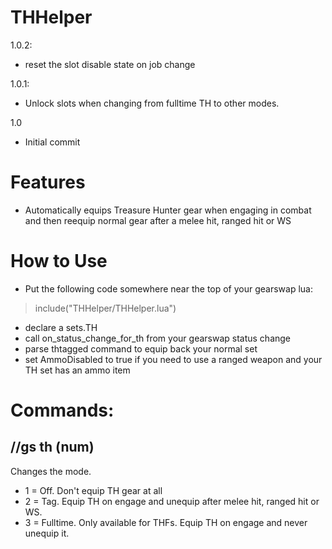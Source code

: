 # THHelper
1.0.2:
- reset the slot disable state on job change

1.0.1:
- Unlock slots when changing from fulltime TH to other modes.

1.0
- Initial commit

# Features

- Automatically equips Treasure Hunter gear when engaging in combat and then reequip normal gear after a melee hit, ranged hit or WS 

# How to Use

- Put the following code somewhere near the top of your gearswap lua:
> include("THHelper/THHelper.lua")
- declare a sets.TH 
- call on_status_change_for_th from your gearswap status change
- parse thtagged command to equip back your normal set
- set AmmoDisabled to true if you need to use a ranged weapon and your TH set has an ammo item

# Commands:

## //gs th (num)
Changes the mode. 
- 1 = Off. Don't equip TH gear at all
- 2 = Tag. Equip TH on engage and unequip after melee hit, ranged hit or WS.
- 3 = Fulltime. Only available for THFs. Equip TH on engage and never unequip it.